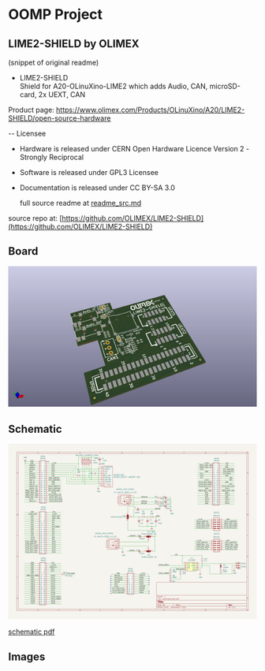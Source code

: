 # OOMP Project  
## LIME2-SHIELD  by OLIMEX  
  
(snippet of original readme)  
  
- LIME2-SHIELD  
Shield for A20-OLinuXino-LIME2 which adds Audio, CAN, microSD-card, 2x UEXT, CAN  
  
Product page: https://www.olimex.com/Products/OLinuXino/A20/LIME2-SHIELD/open-source-hardware  
  
-- Licensee  
* Hardware is released under CERN Open Hardware Licence Version 2 -  
Strongly Reciprocal  
* Software is released under GPL3 Licensee  
* Documentation is released under CC BY-SA 3.0  
  
  full source readme at [readme_src.md](readme_src.md)  
  
source repo at: [https://github.com/OLIMEX/LIME2-SHIELD](https://github.com/OLIMEX/LIME2-SHIELD)  
## Board  
  
[![working_3d.png](working_3d_600.png)](working_3d.png)  
## Schematic  
  
[![working_schematic.png](working_schematic_600.png)](working_schematic.png)  
  
[schematic pdf](working_schematic.pdf)  
## Images  

